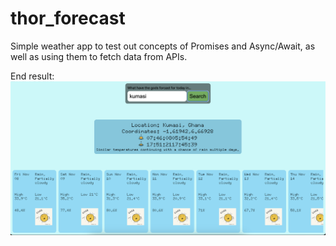 # thor_forecast

Simple weather app to test out concepts of Promises and Async/Await, as well as using them to fetch 
data from APIs.

End result:
![alt text](image.png)